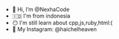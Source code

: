 - 👋 Hi, I’m @NexhaCode
- 🇮🇩 I'm from indonesia
- 😶 I'm still learn about cpp,js,ruby,html:(
- 💬 My Instagram: @haichelheaven
